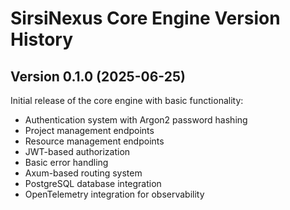 # SirsiNexus Core Engine Version History

## Version 0.1.0 (2025-06-25)
Initial release of the core engine with basic functionality:

- Authentication system with Argon2 password hashing
- Project management endpoints
- Resource management endpoints
- JWT-based authorization
- Basic error handling
- Axum-based routing system
- PostgreSQL database integration
- OpenTelemetry integration for observability
